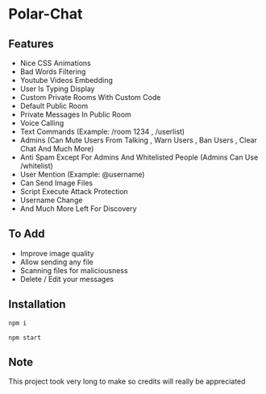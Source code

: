 # Polar-Chat
## Features
* Nice CSS Animations
* Bad Words Filtering
* Youtube Videos Embedding
* User Is Typing Display
* Custom Private Rooms With Custom Code
* Default Public Room
* Private Messages In Public Room
* Voice Calling
* Text Commands (Example: /room 1234 , /userlist)
* Admins (Can Mute Users From Talking , Warn Users , Ban Users , Clear Chat And Much More)
* Anti Spam Except For Admins And Whitelisted People (Admins Can Use /whitelist)
* User Mention (Example: @username)
* Can Send Image Files
* Script Execute Attack Protection
* Username Change
* And Much More Left For Discovery

## To Add
* Improve image quality
* Allow sending any file
* Scanning files for maliciousness
* Delete / Edit your messages

## Installation
```js
npm i
```
```
npm start
```

## Note
This project took very long to make so credits will really be appreciated
